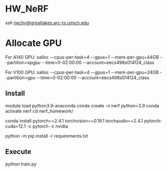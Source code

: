 # HW_NeRF

ssh nechy@greatlakes.arc-ts.umich.edu
# Allocate GPU
For A140 GPU:
salloc --cpus-per-task=4 --gpus=1 --mem-per-gpu=44GB --partition=spgpu --time=0-02:00:00 --account=eecs498s014f24_class 

For V100 GPU:
salloc --cpus-per-task=4 --gpus=1 --mem-per-gpu=24GB --partition=gpu --time=0-02:00:00 --account=eecs498s014f24_class 

## Install 
module load python3.9-anaconda
conda create -n nerf python=3.9
conda activate nerf
cd nerf_homework/

conda install pytorch==2.4.1 torchvision==0.19.1 torchaudio==2.4.1 pytorch-cuda=12.1 -c pytorch -c nvidia

python -m pip install -r requirements.txt

## Execute
python train.py